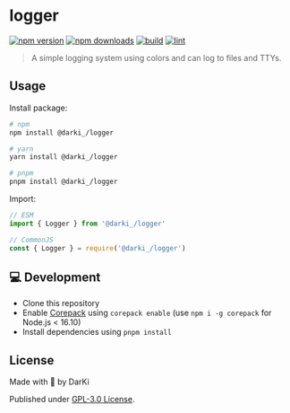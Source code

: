 # logger

[![npm version][npm-version-src]][npm-version-href]
[![npm downloads][npm-downloads-src]][npm-downloads-href]
[![build][github-build-src]][github-build-href]
[![lint][github-lint-src]][github-lint-href]

> A simple logging system using colors and can log to files and TTYs.

## Usage

Install package:

```sh
# npm
npm install @darki_/logger

# yarn
yarn install @darki_/logger

# pnpm
pnpm install @darki_/logger
```

Import:

```js
// ESM
import { Logger } from '@darki_/logger'

// CommonJS
const { Logger } = require('@darki_/logger')
```

## 💻 Development

- Clone this repository
- Enable [Corepack](https://github.com/nodejs/corepack) using `corepack enable` (use `npm i -g corepack` for Node.js < 16.10)
- Install dependencies using `pnpm install`

## License

Made with 💛 by DarKi

Published under [GPL-3.0 License](./LICENSE).

<!-- Badges -->
[npm-version-src]: https://img.shields.io/npm/v/@darki_/logger
[npm-version-href]: https://npmjs.com/package/@darki_/logger

[npm-downloads-src]: https://img.shields.io/npm/dm/@darki_/logger
[npm-downloads-href]: https://npmjs.com/package/@darki_/logger

[github-build-src]: https://img.shields.io/github/workflow/status/darkiiii/logger/build/main
[github-build-href]: https://github.com/darkiiii/logger/actions?query=workflow%3Abuild

[github-lint-src]: https://img.shields.io/github/workflow/status/darkiiii/logger/lint/main
[github-lint-href]: https://github.com/darkiiii/logger/actions?query=workflow%3Alint
